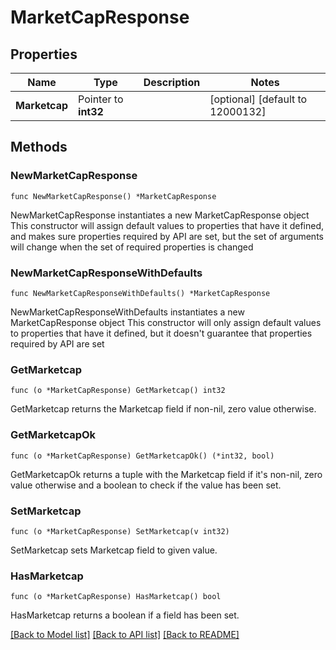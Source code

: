 # MarketCapResponse

## Properties

Name | Type | Description | Notes
------------ | ------------- | ------------- | -------------
**Marketcap** | Pointer to **int32** |  | [optional] [default to 12000132]

## Methods

### NewMarketCapResponse

`func NewMarketCapResponse() *MarketCapResponse`

NewMarketCapResponse instantiates a new MarketCapResponse object
This constructor will assign default values to properties that have it defined,
and makes sure properties required by API are set, but the set of arguments
will change when the set of required properties is changed

### NewMarketCapResponseWithDefaults

`func NewMarketCapResponseWithDefaults() *MarketCapResponse`

NewMarketCapResponseWithDefaults instantiates a new MarketCapResponse object
This constructor will only assign default values to properties that have it defined,
but it doesn't guarantee that properties required by API are set

### GetMarketcap

`func (o *MarketCapResponse) GetMarketcap() int32`

GetMarketcap returns the Marketcap field if non-nil, zero value otherwise.

### GetMarketcapOk

`func (o *MarketCapResponse) GetMarketcapOk() (*int32, bool)`

GetMarketcapOk returns a tuple with the Marketcap field if it's non-nil, zero value otherwise
and a boolean to check if the value has been set.

### SetMarketcap

`func (o *MarketCapResponse) SetMarketcap(v int32)`

SetMarketcap sets Marketcap field to given value.

### HasMarketcap

`func (o *MarketCapResponse) HasMarketcap() bool`

HasMarketcap returns a boolean if a field has been set.


[[Back to Model list]](../README.md#documentation-for-models) [[Back to API list]](../README.md#documentation-for-api-endpoints) [[Back to README]](../README.md)



